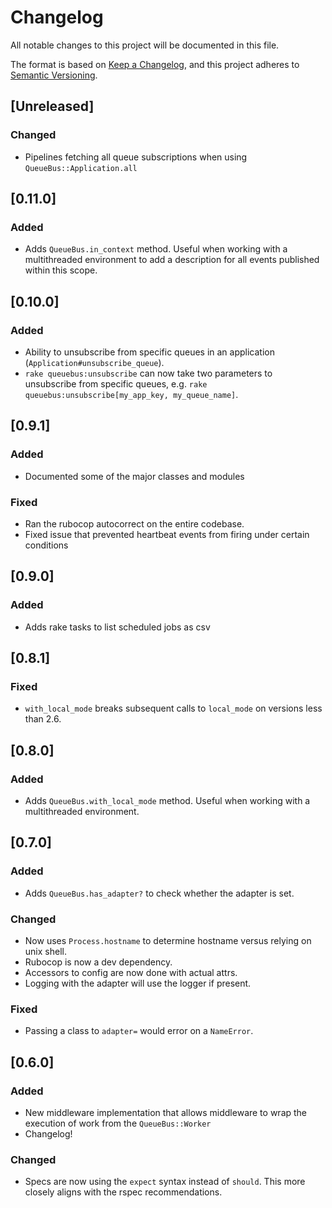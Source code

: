 # Changelog
All notable changes to this project will be documented in this file.

The format is based on [Keep a Changelog](https://keepachangelog.com/en/1.0.0/),
and this project adheres to [Semantic Versioning](https://semver.org/spec/v2.0.0.html).

## [Unreleased]

### Changed
- Pipelines fetching all queue subscriptions when using `QueueBus::Application.all`

## [0.11.0]

### Added

- Adds `QueueBus.in_context` method. Useful when working with a multithreaded environment to add a description for all events published within this scope.

## [0.10.0]

### Added
- Ability to unsubscribe from specific queues in an application (`Application#unsubscribe_queue`).
- `rake queuebus:unsubscribe` can now take two parameters to unsubscribe from specific queues, e.g. `rake queuebus:unsubscribe[my_app_key, my_queue_name]`.

## [0.9.1]

### Added
- Documented some of the major classes and modules

### Fixed
- Ran the rubocop autocorrect on the entire codebase.
- Fixed issue that prevented heartbeat events from firing under certain conditions

## [0.9.0]

### Added
- Adds rake tasks to list scheduled jobs as csv

## [0.8.1]

### Fixed
- `with_local_mode` breaks subsequent calls to `local_mode` on versions less than 2.6.

## [0.8.0]

### Added
- Adds `QueueBus.with_local_mode` method. Useful when working with a multithreaded environment.

## [0.7.0]

### Added
- Adds `QueueBus.has_adapter?` to check whether the adapter is set.

### Changed
- Now uses `Process.hostname` to determine hostname versus relying on unix shell.
- Rubocop is now a dev dependency.
- Accessors to config are now done with actual attrs.
- Logging with the adapter will use the logger if present.

### Fixed
- Passing a class to `adapter=` would error on a `NameError`.

## [0.6.0]

### Added
- New middleware implementation that allows middleware to wrap the execution of work from the `QueueBus::Worker`
- Changelog!

### Changed
- Specs are now using the `expect` syntax instead of `should`. This more closely aligns with the rspec recommendations.
